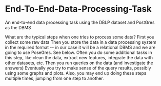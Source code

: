 # End-To-End-Data-Processing-Task
 An end-to-end data processing task using the DBLP dataset and PostGres as the DBMS

What are the typical steps when one tries to process some data?
First you collect some raw data
Then you store the data in a data processing system in the required format -- in our case it will be a relational DBMS and we are going to use PoseGres. See below. Often you do some additional tasks in this step, like clean the data, extract new features, integrate the data with other datasets, etc.
Then you run queries on the data (and investigate the answers)
Eventually you try to make sense of the query results, possibly using some graphs and plots. Also, you may end up doing these steps multiple times, jumping from one step to another.
